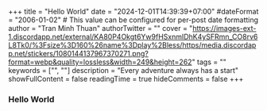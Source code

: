 +++
title = "Hello World"
date = "2024-12-01T14:39:39+07:00"
#dateFormat = "2006-01-02" # This value can be configured for per-post date formatting
author = "Tran Minh Thuan"
authorTwitter = ""
cover = "https://images-ext-1.discordapp.net/external/KA80P4Okgt6Yw9fHSxnmIDhK4ySFRmn_CO8rv6L8Tk0/%3Fsize%3D160%26name%3Dplay%2Bless/https/media.discordapp.net/stickers/1080144137967370271.png?format=webp&quality=lossless&width=249&height=262"
tags = ""
keywords = ["", ""]
description = "Every adventure always has a start"
showFullContent = false
readingTime = true
hideComments = false
+++
### Hello World
